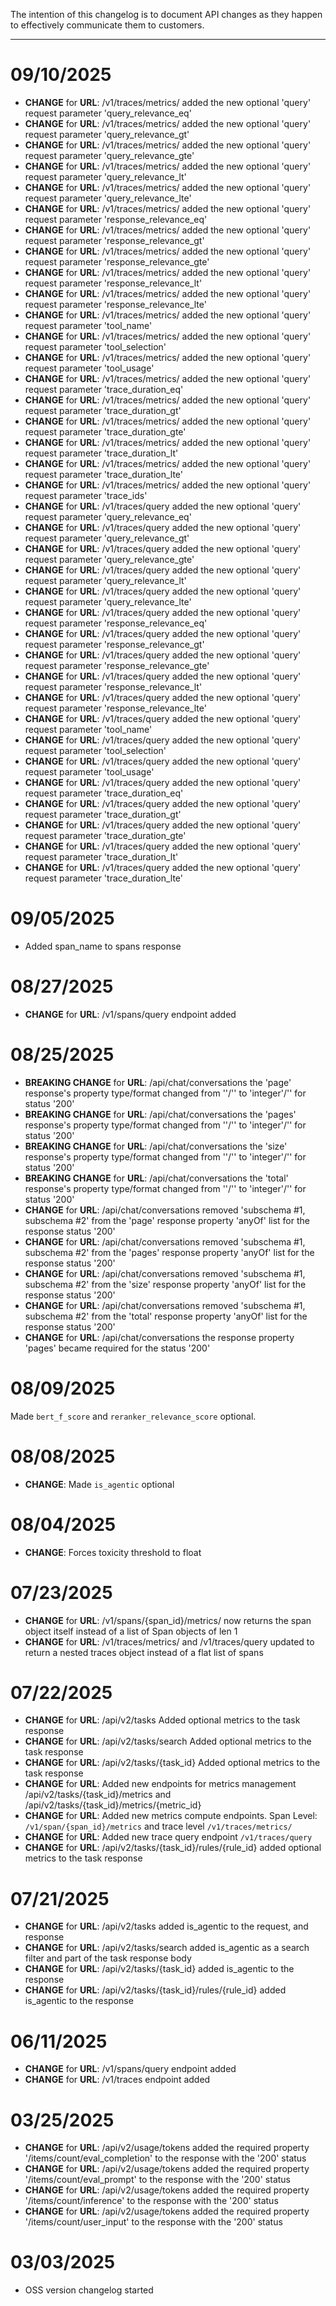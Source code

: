 The intention of this changelog is to document API changes as they happen to effectively communicate them to customers.

---

# 09/10/2025
- **CHANGE** for **URL**: /v1/traces/metrics/  added the new optional 'query' request parameter 'query_relevance_eq'
- **CHANGE** for **URL**: /v1/traces/metrics/  added the new optional 'query' request parameter 'query_relevance_gt'
- **CHANGE** for **URL**: /v1/traces/metrics/  added the new optional 'query' request parameter 'query_relevance_gte'
- **CHANGE** for **URL**: /v1/traces/metrics/  added the new optional 'query' request parameter 'query_relevance_lt'
- **CHANGE** for **URL**: /v1/traces/metrics/  added the new optional 'query' request parameter 'query_relevance_lte'
- **CHANGE** for **URL**: /v1/traces/metrics/  added the new optional 'query' request parameter 'response_relevance_eq'
- **CHANGE** for **URL**: /v1/traces/metrics/  added the new optional 'query' request parameter 'response_relevance_gt'
- **CHANGE** for **URL**: /v1/traces/metrics/  added the new optional 'query' request parameter 'response_relevance_gte'
- **CHANGE** for **URL**: /v1/traces/metrics/  added the new optional 'query' request parameter 'response_relevance_lt'
- **CHANGE** for **URL**: /v1/traces/metrics/  added the new optional 'query' request parameter 'response_relevance_lte'
- **CHANGE** for **URL**: /v1/traces/metrics/  added the new optional 'query' request parameter 'tool_name'
- **CHANGE** for **URL**: /v1/traces/metrics/  added the new optional 'query' request parameter 'tool_selection'
- **CHANGE** for **URL**: /v1/traces/metrics/  added the new optional 'query' request parameter 'tool_usage'
- **CHANGE** for **URL**: /v1/traces/metrics/  added the new optional 'query' request parameter 'trace_duration_eq'
- **CHANGE** for **URL**: /v1/traces/metrics/  added the new optional 'query' request parameter 'trace_duration_gt'
- **CHANGE** for **URL**: /v1/traces/metrics/  added the new optional 'query' request parameter 'trace_duration_gte'
- **CHANGE** for **URL**: /v1/traces/metrics/  added the new optional 'query' request parameter 'trace_duration_lt'
- **CHANGE** for **URL**: /v1/traces/metrics/  added the new optional 'query' request parameter 'trace_duration_lte'
- **CHANGE** for **URL**: /v1/traces/metrics/  added the new optional 'query' request parameter 'trace_ids'
- **CHANGE** for **URL**: /v1/traces/query  added the new optional 'query' request parameter 'query_relevance_eq'
- **CHANGE** for **URL**: /v1/traces/query  added the new optional 'query' request parameter 'query_relevance_gt'
- **CHANGE** for **URL**: /v1/traces/query  added the new optional 'query' request parameter 'query_relevance_gte'
- **CHANGE** for **URL**: /v1/traces/query  added the new optional 'query' request parameter 'query_relevance_lt'
- **CHANGE** for **URL**: /v1/traces/query  added the new optional 'query' request parameter 'query_relevance_lte'
- **CHANGE** for **URL**: /v1/traces/query  added the new optional 'query' request parameter 'response_relevance_eq'
- **CHANGE** for **URL**: /v1/traces/query  added the new optional 'query' request parameter 'response_relevance_gt'
- **CHANGE** for **URL**: /v1/traces/query  added the new optional 'query' request parameter 'response_relevance_gte'
- **CHANGE** for **URL**: /v1/traces/query  added the new optional 'query' request parameter 'response_relevance_lt'
- **CHANGE** for **URL**: /v1/traces/query  added the new optional 'query' request parameter 'response_relevance_lte'
- **CHANGE** for **URL**: /v1/traces/query  added the new optional 'query' request parameter 'tool_name'
- **CHANGE** for **URL**: /v1/traces/query  added the new optional 'query' request parameter 'tool_selection'
- **CHANGE** for **URL**: /v1/traces/query  added the new optional 'query' request parameter 'tool_usage'
- **CHANGE** for **URL**: /v1/traces/query  added the new optional 'query' request parameter 'trace_duration_eq'
- **CHANGE** for **URL**: /v1/traces/query  added the new optional 'query' request parameter 'trace_duration_gt'
- **CHANGE** for **URL**: /v1/traces/query  added the new optional 'query' request parameter 'trace_duration_gte'
- **CHANGE** for **URL**: /v1/traces/query  added the new optional 'query' request parameter 'trace_duration_lt'
- **CHANGE** for **URL**: /v1/traces/query  added the new optional 'query' request parameter 'trace_duration_lte'

# 09/05/2025
- Added span_name to spans response

# 08/27/2025
- **CHANGE** for **URL**: /v1/spans/query  endpoint added

# 08/25/2025
- **BREAKING CHANGE** for **URL**: /api/chat/conversations  the 'page' response's property type/format changed from ''/'' to 'integer'/'' for status '200'
- **BREAKING CHANGE** for **URL**: /api/chat/conversations  the 'pages' response's property type/format changed from ''/'' to 'integer'/'' for status '200'
- **BREAKING CHANGE** for **URL**: /api/chat/conversations  the 'size' response's property type/format changed from ''/'' to 'integer'/'' for status '200'
- **BREAKING CHANGE** for **URL**: /api/chat/conversations  the 'total' response's property type/format changed from ''/'' to 'integer'/'' for status '200'
- **CHANGE** for **URL**: /api/chat/conversations  removed 'subschema #1, subschema #2' from the 'page' response property 'anyOf' list for the response status '200'
- **CHANGE** for **URL**: /api/chat/conversations  removed 'subschema #1, subschema #2' from the 'pages' response property 'anyOf' list for the response status '200'
- **CHANGE** for **URL**: /api/chat/conversations  removed 'subschema #1, subschema #2' from the 'size' response property 'anyOf' list for the response status '200'
- **CHANGE** for **URL**: /api/chat/conversations  removed 'subschema #1, subschema #2' from the 'total' response property 'anyOf' list for the response status '200'
- **CHANGE** for **URL**: /api/chat/conversations  the response property 'pages' became required for the status '200'
# 08/09/2025
Made `bert_f_score` and `reranker_relevance_score` optional.

# 08/08/2025
- **CHANGE**: Made `is_agentic` optional

# 08/04/2025
- **CHANGE**: Forces toxicity threshold to float

# 07/23/2025
- **CHANGE** for **URL**: /v1/spans/{span_id}/metrics/ now returns the span object itself instead of a list of Span objects of len 1
- **CHANGE** for **URL**: /v1/traces/metrics/ and /v1/traces/query updated to return a nested traces object instead of a flat list of spans
# 07/22/2025
- **CHANGE** for **URL**: /api/v2/tasks Added optional metrics to the task response
- **CHANGE** for **URL**: /api/v2/tasks/search  Added optional metrics to the task response
- **CHANGE** for **URL**: /api/v2/tasks/{task_id}  Added optional metrics to the task response
- **CHANGE** for **URL**: Added new endpoints for metrics management /api/v2/tasks/{task_id}/metrics and /api/v2/tasks/{task_id}/metrics/{metric_id}
- **CHANGE** for **URL**: Added new metrics compute endpoints. Span Level: `/v1/span/{span_id}/metrics` and trace level `/v1/traces/metrics/`
- **CHANGE** for **URL**: Added new trace query endpoint `/v1/traces/query`
- **CHANGE** for **URL**: /api/v2/tasks/{task_id}/rules/{rule_id}  added optional metrics to the task response
# 07/21/2025
- **CHANGE** for **URL**: /api/v2/tasks  added is_agentic to the request, and response
- **CHANGE** for **URL**: /api/v2/tasks/search  added is_agentic as a search filter and part of the task response body
- **CHANGE** for **URL**: /api/v2/tasks/{task_id}  added is_agentic to the response
- **CHANGE** for **URL**: /api/v2/tasks/{task_id}/rules/{rule_id}  added is_agentic to the response

# 06/11/2025
- **CHANGE** for **URL**: /v1/spans/query  endpoint added
- **CHANGE** for **URL**: /v1/traces  endpoint added

# 03/25/2025
- **CHANGE** for **URL**: /api/v2/usage/tokens  added the required property '/items/count/eval_completion' to the response with the '200' status
- **CHANGE** for **URL**: /api/v2/usage/tokens  added the required property '/items/count/eval_prompt' to the response with the '200' status
- **CHANGE** for **URL**: /api/v2/usage/tokens  added the required property '/items/count/inference' to the response with the '200' status
- **CHANGE** for **URL**: /api/v2/usage/tokens  added the required property '/items/count/user_input' to the response with the '200' status
# 03/03/2025
- OSS version changelog started
